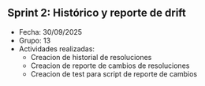
## Sprint 2: Histórico y reporte de drift
- Fecha: 30/09/2025
- Grupo: 13
- Actividades realizadas:
  - Creacion de historial de resoluciones
  - Creacion de reporte de cambios de resoluciones
  - Creacion de test para script de reporte de cambios
